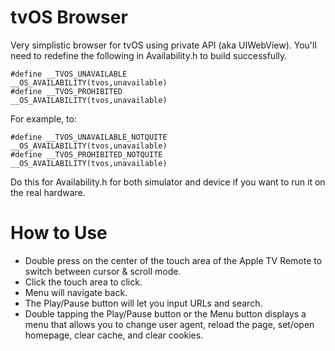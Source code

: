 tvOS Browser
=============

Very simplistic browser for tvOS using private API (aka UIWebView).
You'll need to redefine the following in Availability.h to build successfully.

```
#define __TVOS_UNAVAILABLE                    __OS_AVAILABILITY(tvos,unavailable)
#define __TVOS_PROHIBITED                     __OS_AVAILABILITY(tvos,unavailable)
```
For example, to:
```
#define __TVOS_UNAVAILABLE_NOTQUITE                    __OS_AVAILABILITY(tvos,unavailable)
#define __TVOS_PROHIBITED_NOTQUITE                     __OS_AVAILABILITY(tvos,unavailable)
```
Do this for Availability.h for both simulator and device if you want to run it on the real hardware.

How to Use
=============

- Double press on the center of the touch area of the Apple TV Remote to switch between cursor & scroll mode.
- Click the touch area to click.
- Menu will navigate back.
- The Play/Pause button will let you input URLs and search.
- Double tapping the Play/Pause button or the Menu button displays a menu that allows you to change user agent, reload the page, set/open homepage, clear cache, and clear cookies.
